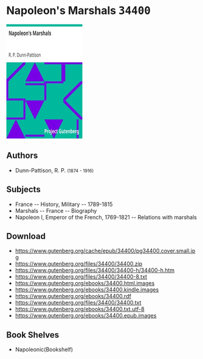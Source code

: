 # Napoleon's Marshals <kbd>34400</kbd>

![](./cover.medium.jpg "")

## Authors


 - Dunn-Pattison, R. P. <small>(1874 - 1916)</small>

## Subjects


 - France -- History, Military -- 1789-1815
 - Marshals -- France -- Biography
 - Napoleon I, Emperor of the French, 1769-1821 -- Relations with marshals

## Download


 - https://www.gutenberg.org/cache/epub/34400/pg34400.cover.small.jpg
 - https://www.gutenberg.org/files/34400/34400.zip
 - https://www.gutenberg.org/files/34400/34400-h/34400-h.htm
 - https://www.gutenberg.org/files/34400/34400-8.txt
 - https://www.gutenberg.org/ebooks/34400.html.images
 - https://www.gutenberg.org/ebooks/34400.kindle.images
 - https://www.gutenberg.org/ebooks/34400.rdf
 - https://www.gutenberg.org/files/34400/34400.txt
 - https://www.gutenberg.org/ebooks/34400.txt.utf-8
 - https://www.gutenberg.org/ebooks/34400.epub.images

## Book Shelves


 - Napoleonic(Bookshelf)
